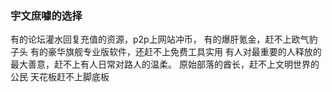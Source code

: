 ### 宇文庶噱的选择
有的论坛灌水回复充值的资源，p2p上网站冲币，
有的爆肝氪金，赶不上欧气豹子头
有的豪华旗舰专业版软件，还赶不上免费工具实用
有人对最重要的人释放的最大善意，赶不上有人日常对路人的温柔。
原始部落的酋长，赶不上文明世界的公民
天花板赶不上脚底板
